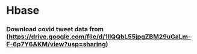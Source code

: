 # Hbase
### Download covid tweet data from (https://drive.google.com/file/d/1llQQbL55jpgZBM29uGaLm-F-6p7Y6AKM/view?usp=sharing)

